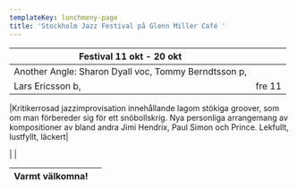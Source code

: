 ```yaml
---
templateKey: lunchmeny-page
title: 'Stockholm Jazz Festival på Glenn Miller Café '
---
```

|Festival 11 okt - 20 okt|   |
|---------------------------------|----|
|Another Angle: Sharon Dyall voc, Tommy Berndtsson p, 
Lars Ericsson b, |fre 11|

|Kritikerrosad jazzimprovisation innehållande lagom stökiga groover, som om man förbereder sig för ett snöbollskrig. Nya personliga arrangemang av kompositioner av bland andra Jimi Hendrix, Paul Simon och Prince. Lekfullt, lustfyllt, läckert|





|
                                            |

| Varmt välkomna!                                                                   |        |
| --------------------------------------------------------------------------------- | ------ |

